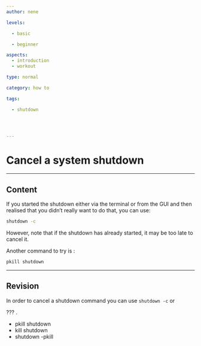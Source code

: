 ```yaml
---
author: nene

levels:

  - basic

  - beginner

aspects:
  - introduction
  - workout

type: normal

category: how to

tags:

  - shutdown




---
```


# Cancel a system shutdown

---
## Content

If you started the shutdown either via the terminal or from the GUI and then realised that you didn’t really want to do that, you can use:

```bash
shutdown -c
```
However, note that if the shutdown has already started, it may be too late to cancel it.

Another command to try is :
```bash
pkill shutdown
```

---
## Revision

In order to cancel a shutdown command you can use `shutdown -c` or 

??? .


* pkill shutdown
* kill shutdown
* shutdown -pkill

 
 
 
